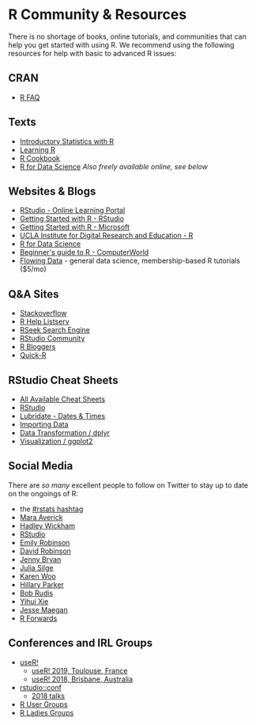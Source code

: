 R Community & Resources
================

There is no shortage of books, online tutorials, and communities that can help you get started with using R. We recommend using the following resources for help with basic to advanced R issues:

CRAN
----

-   [R FAQ](https://cran.r-project.org/faqs.html)

Texts
-----

-   [Introductory Statistics with R](https://www.amazon.com/gp/product/0387790535)
-   [Learning R](http://shop.oreilly.com/product/0636920028352.do)
-   [R Cookbook](http://shop.oreilly.com/product/9780596809164.do)
-   [R for Data Science](http://shop.oreilly.com/product/0636920034407.do) *Also freely available online, see below*

Websites & Blogs
----------------

-   [RStudio - Online Learning Portal](https://www.rstudio.com/online-learning/)
-   [Getting Started with R - RStudio](https://support.rstudio.com/hc/en-us/articles/201141096-Getting-Started-with-R)
-   [Getting Started with R - Microsoft](https://mran.microsoft.com/documents/getting-started/)
-   [UCLA Institute for Digital Research and Education - R](https://stats.idre.ucla.edu/r/)
-   [R for Data Science](http://r4ds.had.co.nz/)
-   [Beginner's guide to R - ComputerWorld](http://www.computerworld.com/article/2497143/business-intelligence/business-intelligence-beginner-s-guide-to-r-introduction.html)
-   [Flowing Data](http://flowingdata.com/) - general data science, membership-based R tutorials ($5/mo)

Q&A Sites
---------

-   [Stackoverflow](http://stackoverflow.com/questions/tagged/r)
-   [R Help Listserv](https://stat.ethz.ch/mailman/listinfo/r-help)
-   [RSeek Search Engine](http://rseek.org/)
-   [RStudio Community](https://community.rstudio.com/)
-   [R Bloggers](https://www.r-bloggers.com/)
-   [Quick-R](http://www.statmethods.net/index.html)

RStudio Cheat Sheets
--------------------

-   [All Available Cheat Sheets](https://www.rstudio.com/resources/cheatsheets/)
-   [RStudio](https://github.com/rstudio/cheatsheets/raw/master/rstudio-ide.pdf)
-   [Lubridate - Dates & Times](https://github.com/rstudio/cheatsheets/raw/master/lubridate.pdf)
-   [Importing Data](https://github.com/rstudio/cheatsheets/raw/master/data-import.pdf)
-   [Data Transformation / dplyr](https://github.com/rstudio/cheatsheets/raw/master/data-transformation.pdf)
-   [Visualization / ggplot2](https://github.com/rstudio/cheatsheets/raw/master/data-visualization-2.1.pdf)

Social Media
------------

There are *so many* excellent people to follow on Twitter to stay up to date on the ongoings of R:

-   the [\#rstats hashtag](https://twitter.com/search?q=rstats&src=spxr)
-   [Mara Averick](https://twitter.com/dataandme)
-   [Hadley Wickham](https://twitter.com/hadleywickham)
-   [RStudio](https://twitter.com/rstudio)
-   [Emily Robinson](https://twitter.com/robinson_es)
-   [David Robinson](https://twitter.com/drob)
-   [Jenny Bryan](https://twitter.com/JennyBryan)
-   [Julia Silge](https://twitter.com/juliasilge)
-   [Karen Woo](https://twitter.com/kara_woo)
-   [Hillary Parker](https://twitter.com/hspter)
-   [Bob Rudis](https://twitter.com/hrbrmstr)
-   [Yihui Xie](https://twitter.com/xieyihui)
-   [Jesse Maegan](https://twitter.com/kierisi)
-   [R Forwards](https://twitter.com/R_Forwards)

Conferences and IRL Groups
--------------------------

-   [useR!](https://www.r-project.org/conferences.html)
    -   [useR! 2019, Toulouse, France](http://www.user2019.fr/)
    -   [useR! 2018, Brisbane, Australia](https://user2018.r-project.org/)
-   [rstudio::conf](https://www.rstudio.com/conference/)
    -   [2018 talks](https://www.rstudio.com/resources/videos/rstudioconf-2018-talks/)
-   [R User Groups](https://jumpingrivers.github.io/meetingsR/r-user-groups.html)
-   [R Ladies Groups](https://rladies.org/)
